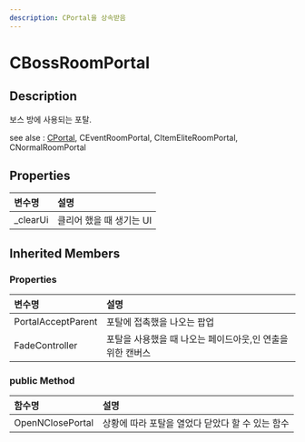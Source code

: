 ```yaml
---
description: CPortal을 상속받음
---
```


# CBossRoomPortal

## Description

보스 방에 사용되는 포탈.

see alse : [CPortal](cportal.md), CEventRoomPortal, CItemEliteRoomPortal, CNormalRoomPortal

## Properties

| 변수명  | 설명  |
| :--- | :--- |
| \_clearUi | 클리어 했을 때 생기는 UI |

## Inherited Members

### Properties

| 변수명  | 설명  |
| :--- | :--- |
| PortalAcceptParent | 포탈에 접촉했을  나오는 팝업 |
| FadeController | 포탈을 사용했을 때 나오는 페이드아웃,인 연출을 위한 캔버스 |

### public Method

| 함수명  | 설명  |
| :--- | :--- |
| OpenNClosePortal | 상황에 따라 포탈을 열었다 닫았다 할 수 있는 함수  |

